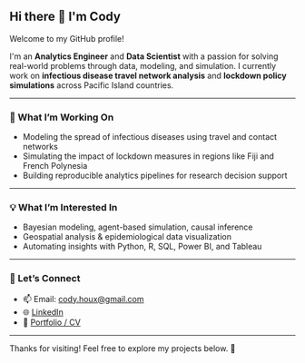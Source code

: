 ## Hi there 👋 I'm Cody

Welcome to my GitHub profile!

I'm an **Analytics Engineer** and **Data Scientist** with a passion for solving real-world problems through data, modeling, and simulation. I currently work on **infectious disease travel network analysis** and **lockdown policy simulations** across Pacific Island countries.

---

### 🔬 What I’m Working On
- Modeling the spread of infectious diseases using travel and contact networks  
- Simulating the impact of lockdown measures in regions like Fiji and French Polynesia  
- Building reproducible analytics pipelines for research decision support  

---

### 💡 What I’m Interested In
- Bayesian modeling, agent-based simulation, causal inference  
- Geospatial analysis & epidemiological data visualization  
- Automating insights with Python, R, SQL, Power BI, and Tableau  

---

### 🤝 Let’s Connect
- 📫 Email: cody.houx@gmail.com  
- 🌐 [LinkedIn](https://linkedin.com/in/codyhou)  
- 💼 [Portfolio / CV](#)

---

Thanks for visiting! Feel free to explore my projects below. 🚀
